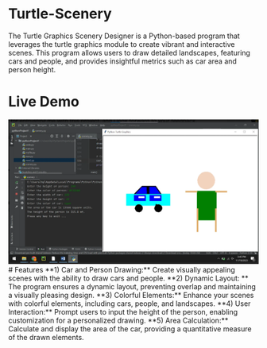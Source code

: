 # Turtle-Scenery
The Turtle Graphics Scenery Designer is a Python-based program that leverages the turtle graphics module to create vibrant and interactive scenes. This program allows users to draw detailed landscapes, featuring cars and people, and provides insightful metrics such as car area and person height.
# Live Demo
<img src="Screenshot 2023-11-25 152458.png" alt="Live Demo" title="Live Demo">
# Features
**1) Car and Person Drawing:** Create visually appealing scenes with the ability to draw cars and people.
**2) Dynamic Layout: ** The program ensures a dynamic layout, preventing overlap and maintaining a visually pleasing design.
**3) Colorful Elements:** Enhance your scenes with colorful elements, including cars, people, and landscapes.
**4) User Interaction:** Prompt users to input the height of the person, enabling customization for a personalized drawing.
**5) Area Calculation:** Calculate and display the area of the car, providing a quantitative measure of the drawn elements.

